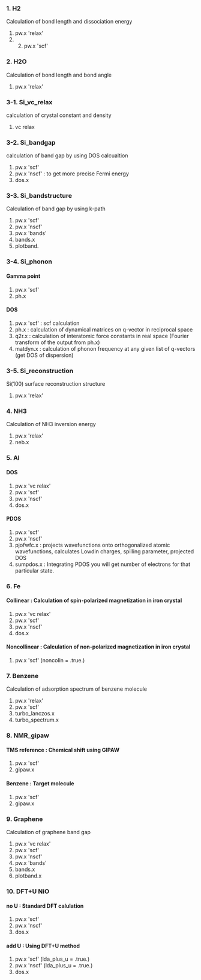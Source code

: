 

### 1. H2
Calculation of bond length and dissociation energy
1.  pw.x 'relax' 
2. 2. pw.x 'scf' 

### 2. H2O
Calculation of bond length and bond angle
1. pw.x 'relax' 

### 3-1. Si_vc_relax
calculation of crystal constant and density
1. vc relax 

### 3-2. Si_bandgap
calculation of band gap by using DOS calcualtion
1. pw.x 'scf' 
2. pw.x 'nscf' : to get more precise Fermi energy
3. dos.x 

### 3-3. Si_bandstructure
Calculation of band gap by using k-path
1. pw.x 'scf'
2. pw.x 'nscf'
3. pw.x 'bands'
4. bands.x
5. plotband.

### 3-4. Si_phonon
#### Gamma point
1. pw.x 'scf'
2. ph.x

#### DOS
1. pw.x 'scf' : scf calculation
2. ph.x  : calculation of dynamical matrices on q-vector in reciprocal space
3. q2r.x : calculation of interatomic force constants in real space (Fourier transform of the output from ph.x)
4. matdyn.x : calculation of phonon frequency at any given list of q-vectors (get DOS of dispersion)

### 3-5. Si_reconstruction
Si(100) surface reconstruction structure
1. pw.x 'relax' 

### 4. NH3
Calculation of NH3 inversion energy
1. pw.x 'relax'
2. neb.x

### 5. Al
#### DOS
1. pw.x 'vc relax'
2. pw.x 'scf'
3. pw.x 'nscf'
4. dos.x

#### PDOS 
1. pw.x 'scf'
2. pw.x 'nscf'
3. pjofwfc.x : projects wavefunctions onto orthogonalized atomic wavefunctions, calculates Lowdin charges, spilling parameter, projected DOS
4. sumpdos.x : Integrating PDOS you will get number of electrons for that particular state.

### 6. Fe
#### Collinear : Calculation of spin-polarized magnetization in iron crystal
1. pw.x 'vc relax'
2. pw.x 'scf'
3. pw.x 'nscf'
4. dos.x

#### Noncollinear : Calculation of non-polarized magnetization in iron crystal
1. pw.x 'scf' (noncolin = .true.)

### 7. Benzene
Calculation of adsorption spectrum of benzene molecule
1. pw.x 'relax'
2. pw.x 'scf'
3. turbo_lanczos.x
4. turbo_spectrum.x

### 8. NMR_gipaw
#### TMS reference : Chemical shift using GIPAW
1. pw.x 'scf'
2. gipaw.x

#### Benzene : Target molecule
1. pw.x 'scf'
2. gipaw.x

### 9. Graphene
Calculation of graphene band gap
1. pw.x 'vc relax'
2. pw.x 'scf'
3. pw.x 'nscf'
4. pw.x 'bands'
5. bands.x
6. plotband.x

### 10. DFT+U NiO
#### no U : Standard DFT calulation
1. pw.x 'scf'
2. pw.x 'nscf'
3. dos.x

#### add U : Using DFT+U method
1. pw.x 'scf' (lda_plus_u = .true.)
2. pw.x 'nscf' (lda_plus_u = .true.)
3. dos.x

